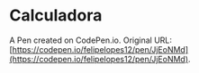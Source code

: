 # Calculadora

A Pen created on CodePen.io. Original URL: [https://codepen.io/felipelopes12/pen/JjEoNMd](https://codepen.io/felipelopes12/pen/JjEoNMd).


